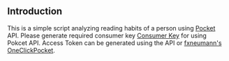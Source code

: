 ## Introduction

This is a simple script analyzing reading habits of a person using [Pocket](https://getpocket.com) API. Please generate required consumer key [Consumer Key](https://getpocket.com/developer/apps/new) for using Pokcet API. Access Token can be generated using the API or [fxneumann's OneClickPocket](https://reader.fxneumann.de/plugins/oneclickpocket/auth.php).

